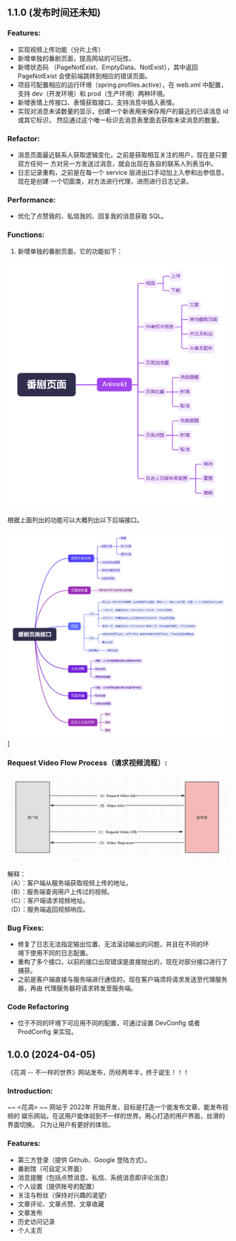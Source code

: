 ## 1.1.0 (发布时间还未知)

### Features: 

- 实现视频上传功能（分片上传）
- 新增单独的番剧页面，提高网站的可玩性。
- 新增状态码 （PageNotExist、EmptyData、NotExist），其中返回 PageNotExist
会使前端跳转到相应的错误页面。
- 项目可配置相应的运行环境（spring.profiles.active），在 web.xml 中配置，支持
dev（开发环境）和 prod（生产环境）两种环境。
- 新增表情上传接口、表情获取接口，支持消息中插入表情。
- 实现对消息未读数量的显示，创建一个新表用来保存用户的最近的已读消息 id 或其它标识，
然后通过这个唯一标识去消息表里面去获取未读消息的数量。

### Refactor:

- 消息页面最近联系人获取逻辑变化，之前是获取相互关注的用户，现在是只要双方任何一
方对另一方发送过消息，就会出现在各自的联系人列表当中。
- 日志记录重构，之前是在每一个 service 层进出口手动加上入参和出参信息，现在是创建
一个切面类，对方法进行代理，进而进行日志记录。

### Performance:

- 优化了点赞我的、私信我的、回复我的消息获取 SQL。

### Functions:

1. 新增单独的番剧页面，它的功能如下：

![anime functions](images/anime-functions.png)

根据上面列出的功能可以大概列出以下后端接口。

![anime api](images/anime-functions-api.png)]

### Request Video Flow Process（请求视频流程）:

![image](images/video-response.png)

解释：\
（A）：客户端从服务端获取视频上传的地址。\
（B）：服务端查询用户上传过的视频。\
（C）：客户端请求视频地址。\
（D）：服务端返回视频响应。

### Bug Fixes:

- 修复了日志无法指定输出位置、无法滚动输出的问题，并且在不同的环\
境下使用不同的日志配置。
- 重构了多个接口，以前的接口出现错误是直接抛出的，现在对部分接口进行了捕获。
- 之前是客户端直接与服务端进行通信的，现在客户端须将请求发送至代理服务器，再由
代理服务器将请求转发至服务端。

### Code Refactoring

- 位于不同的环境下可应用不同的配置，可通过设置 DevConfig 或者 ProdConfig 来实现。

## 1.0.0 (2024-04-05)

《花凋 -- 不一样的世界》网站发布，历经两年半，终于诞生！！！

### Introduction:

~~ <花凋> ~~ 网站于 2022年 开始开发，目标是打造一个能发布文章、能发布视频的
娱乐网站。在这用户能体验到不一样的世界。用心打造的用户界面，丝滑的界面切换。
只为让用户有更好的体验。

### Features:

- 第三方登录（提供 Github、Google 登陆方式）。
- 番剧馆（可自定义界面）
- 消息提醒（包括点赞消息、私信、系统消息即评论消息）
- 个人设置（提供账号的配置）
- 关注与粉丝（保持对兴趣的渴望）
- 文章评论、文章点赞、文章收藏
- 文章发布
- 历史访问记录
- 个人主页

